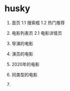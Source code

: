 # husky

1. 首页
  1.1 搜索框
  1.2 热门推荐

2. 电影列表页
  2.1 电影详情页

3. 导演的电影
4. 演员的电影
5. 2020年的电影
6. 同类型的电影
7. 